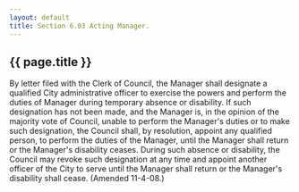 ```yaml
---
layout: default 
title: Section 6.03 Acting Manager.
---
```


{{ page.title }}
----------------

By letter filed with the Clerk of Council, the Manager shall designate a
qualified City administrative officer to exercise the powers and perform
the duties of Manager during temporary absence or disability. If such
designation has not been made, and the Manager is, in the opinion of the
majority vote of Council, unable to perform the Manager's duties or to
make such designation, the Council shall, by resolution, appoint any
qualified person, to perform the duties of the Manager, until the
Manager shall return or the Manager's disability ceases. During such
absence or disability, the Council may revoke such designation at any
time and appoint another officer of the City to serve until the Manager
shall return or the Manager's disability shall cease. (Amended 11-4-08.)
